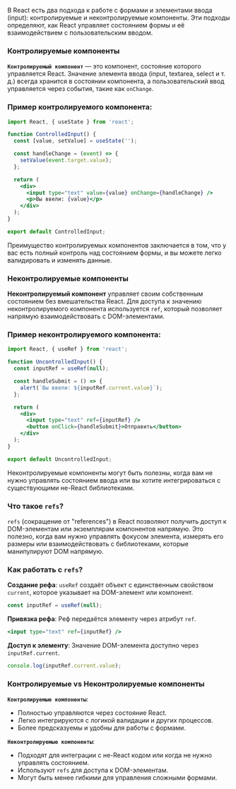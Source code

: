 В React есть два подхода к работе с формами и элементами ввода (input): контролируемые и неконтролируемые компоненты. Эти подходы определяют, как React управляет состоянием формы и её взаимодействием с пользовательским вводом.

### Контролируемые компоненты

**`Контролируемый компонент`** — это компонент, состояние которого управляется React. Значение элемента ввода (input, textarea, select и т. д.) всегда хранится в состоянии компонента, а пользовательский ввод управляется через события, такие как `onChange`.

### Пример контролируемого компонента:

```jsx
import React, { useState } from 'react';

function ControlledInput() {
  const [value, setValue] = useState('');

  const handleChange = (event) => {
    setValue(event.target.value);
  };

  return (
    <div>
      <input type="text" value={value} onChange={handleChange} />
      <p>Вы ввели: {value}</p>
    </div>
  );
}

export default ControlledInput;
```

Преимущество контролируемых компонентов заключается в том, что у вас есть полный контроль над состоянием формы, и вы можете легко валидировать и изменять данные.

### Неконтролируемые компоненты

**Неконтролируемый компонент** управляет своим собственным состоянием без вмешательства React. Для доступа к значению неконтролируемого компонента используется `ref`, который позволяет напрямую взаимодействовать с DOM-элементами.

### Пример неконтролируемого компонента:

```jsx
import React, { useRef } from 'react';

function UncontrolledInput() {
  const inputRef = useRef(null);

  const handleSubmit = () => {
    alert(`Вы ввели: ${inputRef.current.value}`);
  };

  return (
    <div>
      <input type="text" ref={inputRef} />
      <button onClick={handleSubmit}>Отправить</button>
    </div>
  );
}

export default UncontrolledInput;
```

Неконтролируемые компоненты могут быть полезны, когда вам не нужно управлять состоянием ввода или вы хотите интегрироваться с существующими не-React библиотеками.

### Что такое `refs`?

`refs` (сокращение от "references") в React позволяют получить доступ к DOM-элементам или экземплярам компонентов напрямую. Это полезно, когда вам нужно управлять фокусом элемента, измерять его размеры или взаимодействовать с библиотеками, которые манипулируют DOM напрямую.

### Как работать с `refs`?

**Создание рефа**: `useRef` создаёт объект с единственным свойством `current`, которое указывает на DOM-элемент или компонент.

```jsx
const inputRef = useRef(null);
```

**Привязка рефа**: Реф передаётся элементу через атрибут `ref`.

```jsx
<input type="text" ref={inputRef} />
```

**Доступ к элементу**: Значение DOM-элемента доступно через `inputRef.current`.

```jsx
console.log(inputRef.current.value);
```

### Контролируемые vs Неконтролируемые компоненты

**`Контролируемые компоненты`**:

- Полностью управляются через состояние React.
- Легко интегрируются с логикой валидации и других процессов.
- Более предсказуемы и удобны для работы с формами.

**`Неконтролируемые компоненты`**:

- Подходят для интеграции с не-React кодом или когда не нужно управлять состоянием.
- Используют `refs` для доступа к DOM-элементам.
- Могут быть менее гибкими для управления сложными формами.